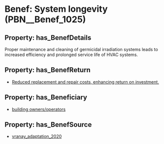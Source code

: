 # Benef: __System longevity__ (PBN__Benef_1025)

## Property: has_BenefDetails

Proper maintenance and cleaning of germicidal irradiation systems leads to increased efficiency and prolonged service life of HVAC systems.

## Property: has_BenefReturn

* [Reduced replacement and repair costs, enhancing return on investment.](../BenefReturn/PBN__BenefReturn_1146)

## Property: has_Beneficiary

* [building owners/operators](../Stakeholder/PBN__Stakeholder_406)

## Property: has_BenefSource

* [vranay_adaptation_2020](../Article/PBN__Article_214)

